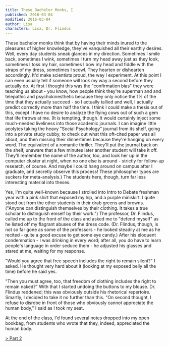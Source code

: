 ```yaml
---
title: These Bachelor Monks, I
published: 2016-03-04
modified: 2016-03-04
author: Lisa
characters: Lisa, Dr. Flindus
---
```


These bachelor monks think that by having their minds inured to the pleasures of higher knowledge, they've vanquished all their earthly desires. Well, every day students sneak glances in my direction. <!--more--> Sometimes I smile back, sometimes I wink, sometimes I turn my head away just as they look, sometimes I toss my hair, sometimes I bow my head and fiddle with the straps of my dress, sometimes I scowl. They hearten or dishearten accordingly. It'd make scientists proud, the way I experiment. At this point I can even usually tell if someone will look my way a second before they actually do. At first I thought this was the "confirmation bias" they were teaching us about - you know, how people think they're superman and and telepathic and psychokinesthetic because they only notice the 1% of the time that they actually succeed - so I actually tallied and well, I actually predict correctly more than half the time. I think I could make a thesis out of this, except I have no desire to analyze the flying cows out of such a gem that life throws at me. (It is tempting, though. It would certainly inject some much-needed liveliness into those academic journals. I can imagine little acolytes taking the heavy "Social Psychology" journal from its shelf, going into a private study cubby, to check out what this oft-cited paper was all about, and then missing their dinnertimes because they're hanging on every word. The equivalent of a romantic thriller. They'll put the journal back on the shelf, unaware that a few minutes later another student will take it off. They'll remember the name of the author, too, and look her up in the computer cluster at night, when no one else is around - strictly for follow-up research, of course. And maybe I could hang around on campus after I graduate, and secretly observe this process! These philosopher types are suckers for meta-analysis.) The students here, though, turn far less interesting material into theses.

Yes, I'm quite well-known because I strolled into Intro to Debate freshman year with a pink shirt that exposed my hip, and a purple miniskirt. I quite stood out from the other students in their drab greens and browns. ("Anyone can distinguish themselves by their clothing. It takes a true scholar to distinguish emself by their work.") The professor, Dr. Flindus, called me up to the front of the class and asked me to "defend myself" as he listed off my flagrant abuses of the dress code. (Dr. Flindus, though, is not so far gone as some of the professors - he looked steadily at me as he recited - quite a good excuse to get some eye candy.) After his eloquent condemnation - I was drinking in every word; after all, you do have to learn people's language in order seduce them - he adjusted his glasses and stared at me, waiting for my response.

"Would you agree that free speech includes the right to remain silent?" I asked.
He thought very hard about it (looking at my exposed belly all the time) before he said yes.

"Then you must agree, too, that freedom of clothing includes the right to remain naked?" With that I started undoing the buttons to my blouse. Dr. Flindus reddened; this was obviously outside his rhetorical repertoire. Smartly, I decided to take it no further than this. "On second thought, I refuse to disrobe in front of those who obviously cannot appreciate the human body," I said as I took my seat.

At the end of the class, I'd found several notes dropped into my open bookbag, from students who wrote that they, indeed, appreciated the human body.

[> Part 2](these-bachelor-monks-ii.html)
